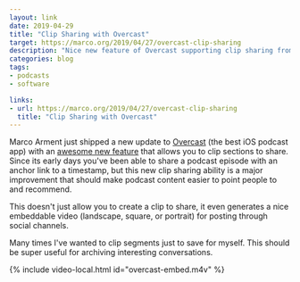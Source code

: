 ```yaml
---
layout: link
date: 2019-04-29
title: "Clip Sharing with Overcast"
target: https://marco.org/2019/04/27/overcast-clip-sharing
description: "Nice new feature of Overcast supporting clip sharing from podcasts."
categories: blog
tags:
- podcasts
- software

links:
- url: https://marco.org/2019/04/27/overcast-clip-sharing
  title: "Clip Sharing with Overcast"
---
```


Marco Arment just shipped a new update to [Overcast](https://overcast.fm/ "Overcast") (the best iOS podcast app) with an [awesome new feature](https://marco.org/2019/04/27/overcast-clip-sharing "Overcast clip sharing") that allows you to clip sections to share. Since its early days you've been able to share a podcast episode with an anchor link to a timestamp, but this new clip sharing ability is a major improvement that should make podcast content easier to point people to and recommend.

This doesn't just allow you to create a clip to share, it even generates a nice embeddable video (landscape, square, or portrait) for posting through social channels.

Many times I've wanted to clip segments just to save for myself. This should be super useful for archiving interesting conversations.

{% include video-local.html id="overcast-embed.m4v" %}
